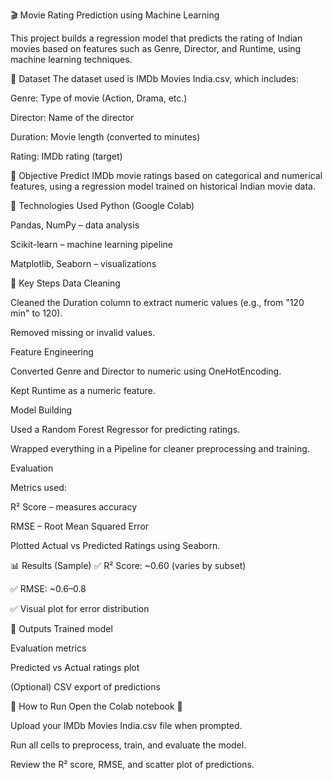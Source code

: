 🎬 Movie Rating Prediction using Machine Learning

This project builds a regression model that predicts the rating of Indian movies based on features such as Genre, Director, and Runtime, using machine learning techniques.

📂 Dataset
The dataset used is IMDb Movies India.csv, which includes:

Genre: Type of movie (Action, Drama, etc.)

Director: Name of the director

Duration: Movie length (converted to minutes)

Rating: IMDb rating (target)

🧠 Objective
Predict IMDb movie ratings based on categorical and numerical features, using a regression model trained on historical Indian movie data.

🔧 Technologies Used
Python (Google Colab)

Pandas, NumPy – data analysis

Scikit-learn – machine learning pipeline

Matplotlib, Seaborn – visualizations

🚀 Key Steps
Data Cleaning

Cleaned the Duration column to extract numeric values (e.g., from "120 min" to 120).

Removed missing or invalid values.

Feature Engineering

Converted Genre and Director to numeric using OneHotEncoding.

Kept Runtime as a numeric feature.

Model Building

Used a Random Forest Regressor for predicting ratings.

Wrapped everything in a Pipeline for cleaner preprocessing and training.

Evaluation

Metrics used:

R² Score – measures accuracy

RMSE – Root Mean Squared Error

Plotted Actual vs Predicted Ratings using Seaborn.

📊 Results (Sample)
✅ R² Score: ~0.60 (varies by subset)

✅ RMSE: ~0.6–0.8

✅ Visual plot for error distribution

📁 Outputs
Trained model

Evaluation metrics

Predicted vs Actual ratings plot

(Optional) CSV export of predictions

📌 How to Run
Open the Colab notebook 🔗

Upload your IMDb Movies India.csv file when prompted.

Run all cells to preprocess, train, and evaluate the model.

Review the R² score, RMSE, and scatter plot of predictions.

